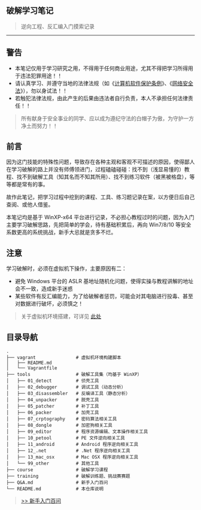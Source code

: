 ## 破解学习笔记

> 逆向工程、反汇编入门摸索记录

------

## 警告

- 本笔记仅用于学习研究之用，不得用于任何商业用途，尤其不得把学习所得用于违法犯罪用途！！
- 请认真学习、并遵守当地的法律法规（如《[计算机软件保护条例](http://www.people.cn/zixun/flfgk/item/dwjjf/falv/7/7-2-03.html)》、《[网络安全法](http://www.cac.gov.cn/2016-11/07/c_1119867116.htm)》），勿以身试法！！
- 若触犯法律法规，由此产生的后果由违法者自行负责，本人不承担任何法律责任！！

> 所有献身于安全事业的同学、应以成为遵纪守法的白帽子为傲，为守护一方净土而努力！！


## 前言

因为这门技能的特殊性问题，导致存在各种主观和客观不可描述的原因，使得鄙人在学习破解的路上并没有师傅领进门，过程磕磕碰碰：找不到（浅显易懂的）教程、找不到破解工具（知其名而不知其所用）、找不到练习软件（被黑被格盘），等等都是常有的事。

故作此笔记，把学习过程中挖到的课程、工具、练习题记录在案，以方便日后自己查阅、或他人借鉴。

本笔记均是基于 WinXP-x64 平台进行记录，不必担心教程过时的问题，因为入门主要学习破解思路，先把简单的学会，待有基础积累后，再向 Win7/8/10 等安全系数更高的系统挑战，新手大忌就是贪多不烂。


## 注意

学习破解时，必须在虚拟机下操作，主要原因有二：

- 避免 Windows 平台的 ASLR 基地址随机化问题，使得实操与教程讲解的地址会不一致，造成新手迷惑
- 某些软件有反汇编能力，为了给破解者惩罚，可能会对其电脑进行投毒、甚至对数据进行破坏，必须慎之！

> 关于虚拟机环境搭建，可详见 [此处](vm/)


## 目录导航

```
.
├── vagrant               # 虚拟机环境构建脚本
│   ├── README.md
│   └── Vagrantfile
├── tools                 # 破解工具集（均基于 WinXP）
│   ├── 01_detect         # 侦壳工具
│   ├── 02_debugger       # 调试工具（动态分析）
│   ├── 03_disassembler   # 反编译工具（静态分析）
│   ├── 04_unpacker       # 脱壳工具
│   ├── 05_patcher        # 补丁工具
│   ├── 06_packer         # 加壳工具
│   ├── 07_crptography    # 密码算法相关工具
│   ├── 08_dongle         # 加密狗相关工具
│   ├── 09_editor         # 程序资源编辑、文本操作相关工具
│   ├── 10_petool         # PE 文件逆向相关工具
│   ├── 11_android        # Android 程序逆向相关工具
│   ├── 12_.net           # .Net 程序逆向相关工具
│   ├── 13_mac_osx        # Mac OSX 程序逆向相关工具
│   └── 99_other          # 其他工具
├── course                # 破解学习课程
├── training              # 破解训练题、挑战赛赛题
├── Q&A.md                # 新手入门百问
└── README.md             # 本仓库说明
```


> [>> 新手入门百问](Q&A.md)
